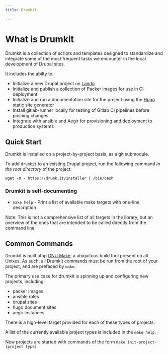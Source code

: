 ```yaml
---
title: Drumkit

---
```

# What is Drumkit

Drumkit is a collection of scripts and templates designed to standardize and integrate some of the most frequent tasks we encounter in the local development of Drupal sites.

It includes the abilty to: 
- Initialize a new Drupal project on [Lando](https://lando.dev/)
- Initialize and publish a collection of Packer images for use in CI deployment
- Initialize and run a documentation site for the project using the [Hugo](http://gohugo.io/) static site generator
- Install gitlab-runner locally for testing of Gitlab CI pipelines before pushing changes
- Integrate with ansible and Aegir for provisioning and deployment to production systems


## Quick Start

Drumkit is installed on a project-by-project basis, as a git submodule. 

To add `drumkit` to an existing Drupal project, run the following command *in the root directory* of the project:

```console
wget -O - https://drumk.it/installer | /bin/bash
```

### Drumkit is self-documenting 

* `make help` - Print a list of available make targets with one-line description 

Note: This is not a comprehensive list of all targets in the library, but an overview of the ones that are intended to be called directly from the command line

## Common Commands

Drumkit is built atop [GNU Make](https://www.gnu.org/software/make/), a ubiquitous build tool present on all Unixes. As such, all Drumkit commands must be run from the root of your project, and are prefaced by `make`.

The primary use case for drumkit is spinning up and configuring new projects, including:
* packer images
* ansible roles
* drupal sites
* hugo document sites
* aegir instances

There is a high-level target provided for each of these types of projects.

A list of the currently available project types is included in the `make help`. 

New projects are started with commands of the form `make init-project-[project type]`
